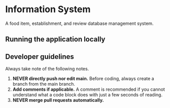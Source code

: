 # Information System
A food item, establishment, and review database management system.
## Running the application locally

## Developer guidelines
Always take note of the following notes.
1. **NEVER directly push nor edit main.** Before coding, always create a branch from the main branch.
2. **Add comments if applicable.** A comment is recommended if you cannot understand what a code block does with just a few seconds of reading.
3. **NEVER merge pull requests automatically.** 
